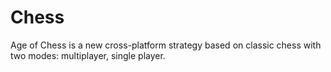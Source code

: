 # Chess

Age of Chess is a new cross-platform strategy based on classic chess with two modes: multiplayer, single player.
